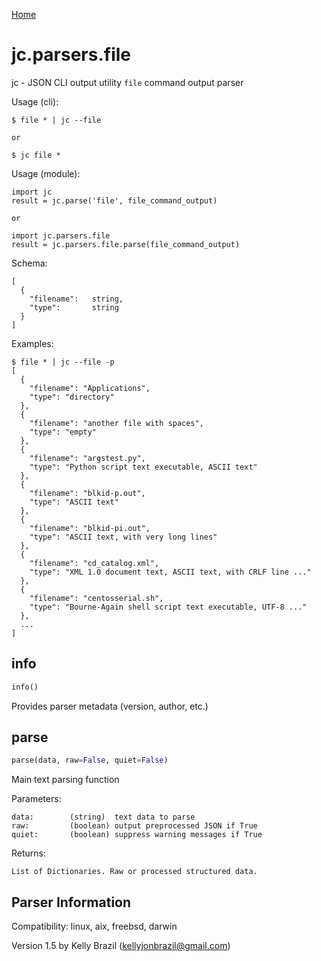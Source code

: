 [Home](https://kellyjonbrazil.github.io/jc/)

# jc.parsers.file
jc - JSON CLI output utility `file` command output parser

Usage (cli):

    $ file * | jc --file

    or

    $ jc file *

Usage (module):

    import jc
    result = jc.parse('file', file_command_output)

    or

    import jc.parsers.file
    result = jc.parsers.file.parse(file_command_output)

Schema:

    [
      {
        "filename":   string,
        "type":       string
      }
    ]

Examples:

    $ file * | jc --file -p
    [
      {
        "filename": "Applications",
        "type": "directory"
      },
      {
        "filename": "another file with spaces",
        "type": "empty"
      },
      {
        "filename": "argstest.py",
        "type": "Python script text executable, ASCII text"
      },
      {
        "filename": "blkid-p.out",
        "type": "ASCII text"
      },
      {
        "filename": "blkid-pi.out",
        "type": "ASCII text, with very long lines"
      },
      {
        "filename": "cd_catalog.xml",
        "type": "XML 1.0 document text, ASCII text, with CRLF line ..."
      },
      {
        "filename": "centosserial.sh",
        "type": "Bourne-Again shell script text executable, UTF-8 ..."
      },
      ...
    ]


## info
```python
info()
```
Provides parser metadata (version, author, etc.)

## parse
```python
parse(data, raw=False, quiet=False)
```

Main text parsing function

Parameters:

    data:        (string)  text data to parse
    raw:         (boolean) output preprocessed JSON if True
    quiet:       (boolean) suppress warning messages if True

Returns:

    List of Dictionaries. Raw or processed structured data.

## Parser Information
Compatibility:  linux, aix, freebsd, darwin

Version 1.5 by Kelly Brazil (kellyjonbrazil@gmail.com)
